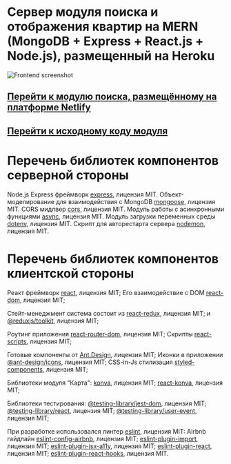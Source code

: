 # Сервер модуля поиска и отображения квартир на MERN (MongoDB + Express + React.js + Node.js), размещенный на Heroku

![Frontend screenshot](https://user-images.githubusercontent.com/62832519/150479989-84748604-9bcd-473e-baea-90fdae1d7721.png)

## [Перейти к модулю поиска, размещённому на платформе Netlify](https://yashkov-apartments-frontend.netlify.app/apartments)

## [Перейти к исходному коду модуля](https://github.com/FBRAA/yashkov_apartments_frontend)

# Перечень библиотек компонентов серверной стороны
Node.js Express фреймворк [express](https://www.npmjs.com/package/express), лицензия MIT.
Объект-моделирование для взаимодействия с MongoDB [mongoose](https://www.npmjs.com/package/mongoose), лицензия MIT.
CORS мидлвер [cors](https://www.npmjs.com/package/cors), лицензия MIT.
Модуль работы с асинхронными функциями [async](https://www.npmjs.com/package/async), лицензия MIT.
Модуль загрузки переменных среды [dotenv](https://www.npmjs.com/package/dotenv), лицензия MIT.
Скрипт для авторестарта сервера [nodemon](https://www.npmjs.com/package/nodemon), лицензия MIT.

# Перечень библиотек компонентов клиентской стороны

Реакт фреймворк [react](https://www.npmjs.com/package/react), лицензия MIT;
Его взаимодействие с DOM [react-dom](https://www.npmjs.com/package/react-dom), лицензия MIT;

Стейт-менеджмент система состоит из [react-redux](https://www.npmjs.com/package/react-redux), лицензия MIT; и [@reduxjs/toolkit](https://www.npmjs.com/package/@reduxjs/toolkit), лицензия MIT;

Роутинг приложения [react-router-dom](https://www.npmjs.com/package/react-router-dom), лицензия MIT;
Скрипты [react-scripts](https://www.npmjs.com/package/react-scripts), лицензия MIT;

Готовые компоненты от [Ant.Design](https://www.npmjs.com/package/antd), лицензия MIT;
Иконки в приложении [@ant-design/icons](https://www.npmjs.com/package/@ant-design/icons), лицензия MIT;
CSS-in-Js стилизация [styled-components](https://www.npmjs.com/package/styled-components), лицензия MIT;


Библиотеки модуля "Карта":
[konva](https://www.npmjs.com/package/konva), лицензия MIT;
[react-konva](https://www.npmjs.com/package/react-konva), лицензия MIT;

Библиотеки тестирования:
[@testing-library/jest-dom](https://www.npmjs.com/package/@testing-library/jest-dom), лицензия MIT;
[@testing-library/react](https://www.npmjs.com/package/@testing-library/react), лицензия MIT;
[@testing-library/user-event](https://www.npmjs.com/package/@testing-library/user-event), лицензия MIT;

При разработке использовался линтер [eslint](https://www.npmjs.com/package/eslint), лицензия MIT:
Airbnb гайдлайн [eslint-config-airbnb](https://www.npmjs.com/package/eslint-config-airbnb), лицензия MIT; [eslint-plugin-import](https://www.npmjs.com/package/eslint-plugin-import), лицензия MIT; [eslint-plugin-jsx-a11y](https://www.npmjs.com/package/eslint-plugin-jsx-a11y), лицензия MIT; [eslint-plugin-react](https://www.npmjs.com/package/eslint-plugin-react), лицензия MIT; [eslint-plugin-react-hooks](https://www.npmjs.com/package/eslint-plugin-react-hooks), лицензия MIT.
